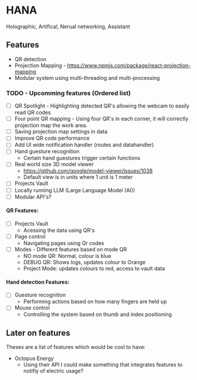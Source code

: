 # HANA

Holographic, Artifical, Nerual networking, Assistant

## Features

- QR detection
- Projection Mapping - https://www.npmjs.com/package/react-projection-mapping
- Modular system using multi-threading and multi-processing

### TODO - Upcomming features (Ordered list)

- [ ] QR Spotlight - Highlighting detected QR's allowing the webcam to easily read QR codes
- [ ] Four point QR mapping -  Using four QR's in each corner, it will correctly projection map the work area.
- [ ] Saving projection map settings in data
- [ ] Improve QR code performance
- [ ] Add UI wide notification handler (routes and datahandler)
- [ ] Hand guesture recognition
  - Certain hand guestures trigger certain functions
- [ ] Real world size 3D model viewer
  - https://github.com/google/model-viewer/issues/1038
  - Default view is in units where 1 unit is 1 meter
- [ ] Projects Vault
- [ ] Locally running LLM (Large Language Model (AI))
- [ ] Modular API's?

#### QR Features:

- [ ] Projects Vault
  - Acessing the data using QR's
- [ ] Page control
  - Navigating pages using Qr codes
- [ ] Modes - Different features based on mode QR
  - NO mode QR: Normal, colour is blue
  - DEBUG QR: Shows logs, updates colour to Orange
  - Project Mode: updates colours to red, access to vault data

#### Hand detection Features:

- [ ] Guesture recognition
  - Performing actions based on how many fingers are held up
- [ ] Mouse control
  - Controlling the system based on thumb and index positioning

## Later on features

Theses are a list of features which would be cool to have:

- Octopus Energy
  - Using their API I could make something that integrates features to notifiy of electric usage?
